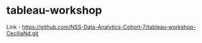 # tableau-workshop
 Link - https://github.com/NSS-Data-Analytics-Cohort-7/tableau-workshop-CeciliaNd.git